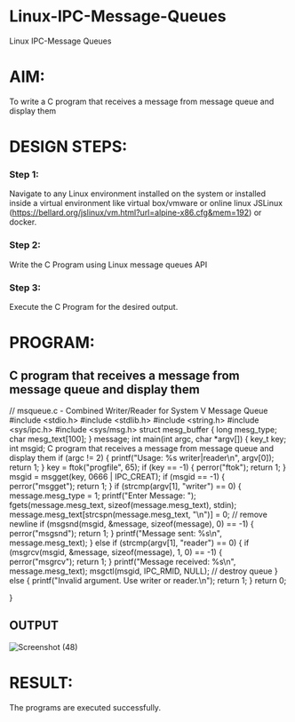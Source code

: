 # Linux-IPC-Message-Queues
Linux IPC-Message Queues

# AIM:
To write a C program that receives a message from message queue and display them

# DESIGN STEPS:

### Step 1:

Navigate to any Linux environment installed on the system or installed inside a virtual environment like virtual box/vmware or online linux JSLinux (https://bellard.org/jslinux/vm.html?url=alpine-x86.cfg&mem=192) or docker.

### Step 2:

Write the C Program using Linux message queues API 

### Step 3:

Execute the C Program for the desired output. 

# PROGRAM:

## C program that receives a message from message queue and display them
// msqueue.c - Combined Writer/Reader for System V Message Queue #include
 <stdio.h> #include <stdlib.h> #include <string.h> #include <sys/ipc.h> #include
 <sys/msg.h>
 struct mesg_buffer { long mesg_type; char mesg_text[100]; } message;
 int main(int argc, char *argv[]) { key_t key; int msgid;
 C program that receives a message from message queue
 and display them
 if (argc != 2) {
    printf("Usage: %s writer|reader\n", argv[0]);
    return 1;
 }
 key = ftok("progfile", 65);
 if (key == -1) {
    perror("ftok");
    return 1;
 }
 msgid = msgget(key, 0666 | IPC_CREAT);
 if (msgid == -1) {
    perror("msgget");
    return 1;
 }
 if (strcmp(argv[1], "writer") == 0) {
    message.mesg_type = 1;
    printf("Enter Message: ");
    fgets(message.mesg_text, sizeof(message.mesg_text), stdin);
    message.mesg_text[strcspn(message.mesg_text, "\n")] = 0; // remove 
newline
    if (msgsnd(msgid, &message, sizeof(message), 0) == -1) {
        perror("msgsnd");
        return 1;
    }
    printf("Message sent: %s\n", message.mesg_text);
 } else if (strcmp(argv[1], "reader") == 0) {
    if (msgrcv(msgid, &message, sizeof(message), 1, 0) == -1) {
        perror("msgrcv");
        return 1;
    }
    printf("Message received: %s\n", message.mesg_text);
    msgctl(msgid, IPC_RMID, NULL); // destroy queue
 } else {
    printf("Invalid argument. Use writer or reader.\n");
    return 1;
 }
    return 0;

}





## OUTPUT
![Screenshot (48)](https://github.com/user-attachments/assets/bfd55f0b-df92-4492-8886-acbb0b588ef8)





# RESULT:
The programs are executed successfully.
